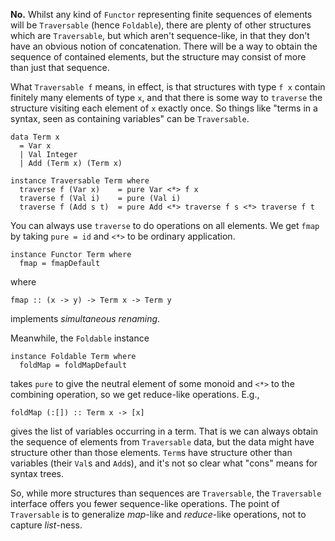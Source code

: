 **No.** Whilst any kind of `Functor` representing finite sequences of elements will be `Traversable` (hence `Foldable`), there are plenty of other structures which are `Traversable`, but which aren't sequence-like, in that they don't have an obvious notion of concatenation. There will be a way to obtain the sequence of contained elements, but the structure may consist of more than just that sequence.

What `Traversable f` means, in effect, is that structures with type `f x` contain finitely many elements of type `x`, and that there is some way to `traverse` the structure visiting each element of `x` exactly once. So things like "terms in a syntax, seen as containing variables" can be `Traversable`.

    data Term x
      = Var x
      | Val Integer
      | Add (Term x) (Term x)

    instance Traversable Term where
      traverse f (Var x)    = pure Var <*> f x
      traverse f (Val i)    = pure (Val i)
      traverse f (Add s t)  = pure Add <*> traverse f s <*> traverse f t

You can always use `traverse` to do operations on all elements. We get `fmap` by taking `pure = id` and `<*>` to be ordinary application.

    instance Functor Term where
      fmap = fmapDefault

where

    fmap :: (x -> y) -> Term x -> Term y
    
implements *simultaneous renaming*.

Meanwhile, the `Foldable` instance

    instance Foldable Term where
      foldMap = foldMapDefault

takes `pure` to give the neutral element of some monoid and `<*>` to the combining operation, so we get reduce-like operations. E.g.,

    foldMap (:[]) :: Term x -> [x]

gives the list of variables occurring in a term. That is we can always obtain the sequence of elements from `Traversable` data, but the data might have structure other than those elements. `Term`s have structure other than variables (their `Val`s and `Add`s), and it's not so clear what "cons" means for syntax trees.

So, while more structures than sequences are `Traversable`, the `Traversable` interface offers you fewer sequence-like operations. The point of `Traversable` is to generalize *map*-like and *reduce*-like operations, not to capture *list*-ness.
